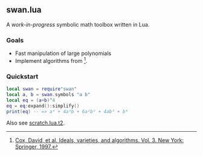 ## swan.lua

A _work-in-progress_ symbolic math toolbox written in Lua.

### Goals

* Fast manipulation of large polynomials
* Implement algorithms from [^1].

### Quickstart

```lua
local swan = require"swan"
local a, b = swan.symbols "a b"
local eq = (a+b)^4
eq = eq:expand():simplify()
print(eq) -- => a⁴ + 4a³b + 6a²b² + 4ab³ + b⁴
```

Also see [scratch.lua.t2](test/scratch.lua.t2).

[^1]: [Cox, David, et al. Ideals, varieties, and algorithms. Vol. 3. New York: Springer, 1997.](https://link.springer.com/book/10.1007/978-3-319-16721-3)
